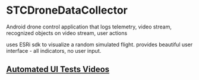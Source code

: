 # STCDroneDataCollector
Android drone control application that logs telemetry, video stream, recognized objects on video stream, user actions

uses ESRi sdk to visualize a random simulated flight. provides beautiful user interface - all indicators, no user input.

## [Automated UI Tests Videos](https://stcdata.github.io/STCDroneDataCollector/)
